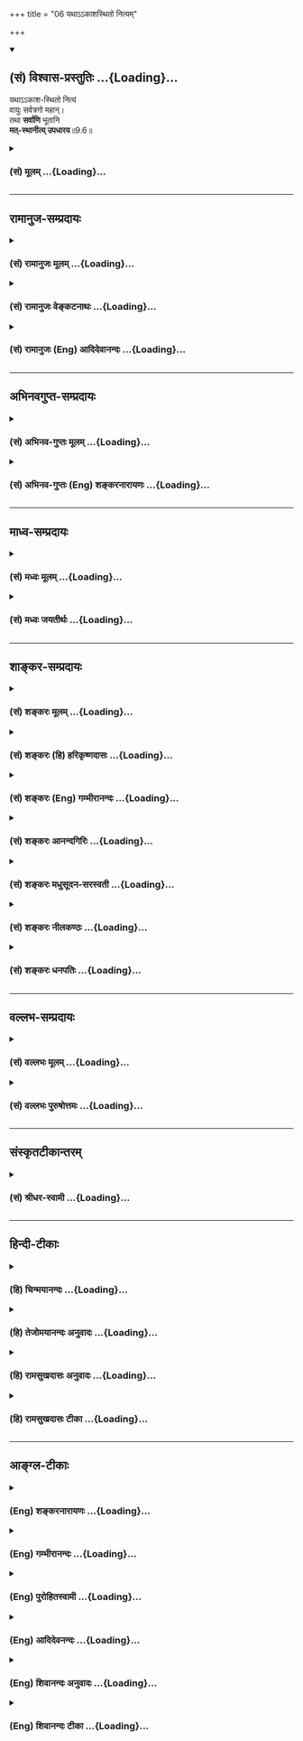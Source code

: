 +++
title = "06 यथाऽऽकाशस्थितो नित्यम्"

+++
<div class="js_include" newlevelforh1="2" title="(सं) विश्वास-प्रस्तुतिः" unfilled url="/purANam_vaiShNavam/mahAbhAratam/06-bhIShma-parva/03-bhagavad-gItA-parva/saMskRtam/vishvAsa-prastutiH/09_rAja-vidyA-rAja-guhy/06_yathA-.akAshasthi.md">
<details open><summary><h2>(सं) विश्वास-प्रस्तुतिः ...{Loading}...</h2></summary>

यथाऽऽकाश-स्थितो नित्यं  
वायुः सर्वत्रगो महान्।  
तथा **सर्वाणि** भूतानि  
**मत्-स्थानीत्य् उपधारय**॥9.6॥
</details>
</div>
<div class="js_include collapsed" newlevelforh1="3" title="(सं) मूलम्" unfilled url="/purANam_vaiShNavam/mahAbhAratam/06-bhIShma-parva/03-bhagavad-gItA-parva/saMskRtam/mUlam/09_rAja-vidyA-rAja-guhy/06_yathA-.akAshasthi.md">
<details><summary><h3>(सं) मूलम् ...{Loading}...</h3></summary>

यथाऽऽकाशस्थितो नित्यं वायुः सर्वत्रगो महान्।  
तथा सर्वाणि भूतानि मत्स्थानीत्युपधारय।।9.6।।
</details>
</div>


_________________
## रामानुज-सम्प्रदायः
<div class="js_include collapsed" newlevelforh1="3" title="(सं) रामानुजः मूलम्" unfilled url="/purANam_vaiShNavam/mahAbhAratam/06-bhIShma-parva/03-bhagavad-gItA-parva/saMskRtam/rAmAnujaH/mUlam/09_rAja-vidyA-rAja-guhy/06_yathA-.akAshasthi.md">
<details><summary><h3>(सं) रामानुजः मूलम् ...{Loading}...</h3></summary>

।।9.6।।**यथा आकाशे** अनालम्बने **महान् वायुः स्थितः सर्वत्र** गच्छति। स
तु वायुः निरालम्बनो मदायत्तस्थितिः इति अवश्याभ्युपगमनीयो मया एव धृत इति
विज्ञायते **तथा** एव **सर्वाणि भूतानि** तैः अदृष्टे मयि स्थितानि मया एव
धृतानि **इति उपधारय।  
  
यथा आहुः वेदविदःमेघोदयः सागरसन्निवृत्तिरिन्दोर्विभागः स्फुरितानि वायोः।
विद्युद्विभङ्गो गतिरुष्णरश्मेर्विष्णोर्विचित्राः प्रभवन्ति मायाः।। इति
विष्णोः अनन्यसाधारणानि महाश्चर्याणि इत्यर्थः। श्रुतिः अपि -- एतस्य वा
अक्षरस्य प्रशासने गार्गि सूर्याचन्द्रमसौ विधृतौ तिष्ठतः (बृ॰ उ॰
3।8।9)भीषास्माद्वातः पवते भीषोदेति सूर्यः। भीषास्मादग्निश्चेन्द्रश्च
मृत्युर्धावति पञ्चमः (तै॰ उ॰ 2।8।1) इत्यादिका। सकलेतरनिरपेक्षस्य भगवतः
संकल्पात् सर्वेषां स्थितिः प्रवृत्तिः च उक्ताः तथा तत्संकल्पाद् एव
सर्वेषाम् उत्पत्तिप्रलयौ अपि; इति आह --**

</details>
</div>
<div class="js_include collapsed" newlevelforh1="3" title="(सं) रामानुजः वेङ्कटनाथः" unfilled url="/purANam_vaiShNavam/mahAbhAratam/06-bhIShma-parva/03-bhagavad-gItA-parva/saMskRtam/rAmAnujaH/venkaTanAthaH/09_rAja-vidyA-rAja-guhy/06_yathA-.akAshasthi.md">
<details><summary><h3>(सं) रामानुजः वेङ्कटनाथः ...{Loading}...</h3></summary>

  
  
।।9.6।। यथाकाशस्थितः इति श्लोके स्वस्मिन् सर्वभूतस्थितेराकाशे
वायुस्थितिर्दृष्टान्त इति केचिदाहुः; तदयुक्तम्; आकाशस्य वाय्वपेक्षया
नियमनधारणयोरभावात्तथाविधस्थितेरिह प्रकृतत्वेन
तन्निदर्शनार्थत्वस्यैवौचित्याच्चेत्यभिप्रायेणाहसर्वस्येति। आकाशस्थितः
सर्वत्रगः इत्याभ्यामीश्वरैकधार्यत्वं तदेकप्रेर्यत्वं च
विवक्षितमित्यभिप्रायेणाहयथाकाशेऽनालम्बन इति। महत्त्वं
चान्याशक्यत्वायोक्तम्। अभिप्रेतं निदर्शनप्रकारं विशदयतिस त्विति। यथा
निरालम्बने विहायसि विहङ्गमशरीरादेश्चेतनविशेषाधिष्ठेयत्वं; एवमेव
वाय्वादेरपीति भावः। तैरदृष्ट इत्यनेन अनुपलम्भबाधनिरासाय
पूर्वोक्तश्रुत्यादिसिद्धायोग्यत्वप्रदर्शनम्। ईश्वरानुमानमनभ्युपगच्छतां
कथमिदं निदर्शनमित्यत्राहयथाऽऽहुर्वेदविद इति। आगममूलसम्भावनातर्कपरमिति
भावः। वेदविद इत्यनेनाधीयमानवेदोपबृंहणरूपता द्योतिता।
अस्मदाद्यगोचरोपादानोपकरणसम्प्रदानादिकानां तत्क्षणादेव
सकलदिङ्मुखव्यापिनां धाराधराणामुत्पत्तिः; सकलभुवनाप्लावनलम्पटस्यैव
जलनिधेरम्बरालम्बिनां तरङ्गाणां वेलातले निवृत्तिः;
प्रतिनियतकलावृद्धिक्षयशृङ्गोन्नमनादिरूपश्चन्द्रमसो विभागः;
अशङ्कितागमानामनियतदिग्विशेषाणां तृणगिरितरुषण्डलुण्ठाकानां
चण्डमारुतादीनां विस्फूर्तयः; प्रशान्तदहनमिहिरहिमकरादिमहसि प्रावृषि
निशीथेऽप्यविदितपूर्वोत्तरक्षणानां क्षणरुचीनां विभङ्गः; निरालम्बने
विहायसि महीयसो मिहिरमण्डलस्य प्रतिनियतदिनरजनिमासायनसंवत्सरादिदेशिकः
सञ्चारः; एवंविधान्यन्यानि च
परिवेषोपरागेन्द्रचापकरकास्तनिताशनिभूकम्पप्रभञ्जनभ्रमणादयोऽत्यद्भुतप्रकाराः
सर्वे सर्वव्यापिनः सर्वशक्तेर्विष्णोरेव विचित्रसृष्टिशक्तिमूला
भवितुमर्हन्तीति श्लोकार्थः। मायाशब्दस्य मिथ्यार्थत्वनिरसनायाहविष्णोरिति।
सम्बन्धसामान्यस्य नियाम्यत्वधार्यत्वादिविशेषपर्यवसानाययथाहुर्वेदविदः
इत्यनेनाभिप्रेतं विवृणोति -- श्रुतिरपीति। प्रशासनमत्र
सङ्कल्पविशेषःभीषेति -- भयादित्यर्थः।  
  

</details>
</div>
<div class="js_include collapsed" newlevelforh1="3" title="(सं) रामानुजः (Eng) आदिदेवानन्दः" unfilled url="/purANam_vaiShNavam/mahAbhAratam/06-bhIShma-parva/03-bhagavad-gItA-parva/saMskRtam/rAmAnujaH/english/AdidevAnandaH/09_rAja-vidyA-rAja-guhy/06_yathA-.akAshasthi.md">
<details><summary><h3>(सं) रामानुजः (Eng) आदिदेवानन्दः ...{Loading}...</h3></summary>

9.6 The 'powerful air' remains and moves everywhere in the ether (Akasa)
without any perceivable support. So it has necessarily got to be admitted that the powerful air is dependent on Me for its existence and is being upheld by Me alone. Even so know that all entities abide in Me,
who am invisible to them, and that they are upheld by Me alone. The knowers of the Veda declare thus: 'The origin of clouds, the waters of the ocean remaining within bounds, the phases of the moon, the strong movements of the gale, the flash of lightning and the movements of the sun - all these are marvellous manifestations of the power of Visnu.'
The meaning is that they are all the marvellous miracles which are unie to Visnu. The Srutis and other texts also declare likewise: 'Verily, O Gargi, at the ;nd of that Imperishable One, the sun and the moon stand apart' (Br. U., 3.8.9, and 'Through the fear of Him the wind blows,
through the fear of Him the sun rises, through the fear of Him Agni and Indra perform their duties' (Tai. U., 2.8.1). It has been declared that the existence and acts of all beings originate by the will of the Lord,
who is independent of all others. Now Sri Krsna declares that the origin and dissolution of all entities also are due to His will only:

</details>
</div>


_________________
## अभिनवगुप्त-सम्प्रदायः
<div class="js_include collapsed" newlevelforh1="3" title="(सं) अभिनव-गुप्तः मूलम्" unfilled url="/purANam_vaiShNavam/mahAbhAratam/06-bhIShma-parva/03-bhagavad-gItA-parva/saMskRtam/abhinava-guptaH/mUlam/09_rAja-vidyA-rAja-guhy/06_yathA-.akAshasthi.md">
<details><summary><h3>(सं) अभिनव-गुप्तः मूलम् ...{Loading}...</h3></summary>

।।9.6।। यथेति। एवमिति। यद्वदाकाशवाय्वोरविनाभाविन्यपि संबन्धे न जातु +++(S
जातुचित्)+++ नभः स्पृश्यता श्रूयते।

</details>
</div>
<div class="js_include collapsed" newlevelforh1="3" title="(सं) अभिनव-गुप्तः (Eng) शङ्करनारायणः" unfilled url="/purANam_vaiShNavam/mahAbhAratam/06-bhIShma-parva/03-bhagavad-gItA-parva/saMskRtam/abhinava-guptaH/english/shankaranArAyaNaH/09_rAja-vidyA-rAja-guhy/06_yathA-.akAshasthi.md">
<details><summary><h3>(सं) अभिनव-गुप्तः (Eng) शङ्करनारायणः ...{Loading}...</h3></summary>

9.6 Yatha etc. Evam etc. In spite of the concomitant connection between
the ether and the wind, the touchability of the ether is never heard of.
In the same manner the Absolute pervades the entire universe and yet
remains not comprehended by all men.

</details>
</div>


_________________
## माध्व-सम्प्रदायः
<div class="js_include collapsed" newlevelforh1="3" title="(सं) मध्वः मूलम्" unfilled url="/purANam_vaiShNavam/mahAbhAratam/06-bhIShma-parva/03-bhagavad-gItA-parva/saMskRtam/madhvaH/mUlam/09_rAja-vidyA-rAja-guhy/06_yathA-.akAshasthi.md">
<details><summary><h3>(सं) मध्वः मूलम् ...{Loading}...</h3></summary>

।।9.6।। मत्स्थानि न च मत्स्थानीत्यत्र दृष्टान्तमाह -- यथाऽऽकाशस्थित इति।
न ह्याकाशस्थितो वायुः स्पर्शाद्याप्नोति।

</details>
</div>
<div class="js_include collapsed" newlevelforh1="3" title="(सं) मध्वः जयतीर्थः" unfilled url="/purANam_vaiShNavam/mahAbhAratam/06-bhIShma-parva/03-bhagavad-gItA-parva/saMskRtam/madhvaH/jayatIrthaH/09_rAja-vidyA-rAja-guhy/06_yathA-.akAshasthi.md">
<details><summary><h3>(सं) मध्वः जयतीर्थः ...{Loading}...</h3></summary>

।।9.6।। एकमेकत्राश्रितमित्यत्रासम्भावनाभावात्; किं दृष्टान्तोक्त्या इत्यत
आह -- **मत्स्थानी**ति। तत्र
स्थितत्वेऽप्यन्योन्यधर्मासंक्रान्त्यादावित्यर्थः। तदत्र न प्रतीयत इत्यतो
व्याचष्टे -- **न ही**ति। स्पर्शादीति तद्धर्मोपलक्षणम्।

</details>
</div>


_________________
## शाङ्कर-सम्प्रदायः
<div class="js_include collapsed" newlevelforh1="3" title="(सं) शङ्करः मूलम्" unfilled url="/purANam_vaiShNavam/mahAbhAratam/06-bhIShma-parva/03-bhagavad-gItA-parva/saMskRtam/shankaraH/mUlam/09_rAja-vidyA-rAja-guhy/06_yathA-.akAshasthi.md">
<details><summary><h3>(सं) शङ्करः मूलम् ...{Loading}...</h3></summary>

।।9.6।। --,**यथा** लोके **आकाशस्थितः** आकाशे स्थितः **नित्यं** सदा
**वायुः** सर्वत्र गच्छतीति **सर्वत्रगः महान्** परिमाणतः; **तथा** आकाशवत्
सर्वगते मयि असंश्लेषेणैव स्थितानि **इत्**येवम् **उपधारय** विजानीहि।। एवं
वायुः आकाशे इव मयि स्थितानि सर्वभूतानि स्थितिकाले तानि --,

</details>
</div>
<div class="js_include collapsed" newlevelforh1="3" title="(सं) शङ्करः (हि) हरिकृष्णदासः" unfilled url="/purANam_vaiShNavam/mahAbhAratam/06-bhIShma-parva/03-bhagavad-gItA-parva/saMskRtam/shankaraH/hindI/harikRShNadAsaH/09_rAja-vidyA-rAja-guhy/06_yathA-.akAshasthi.md">
<details><summary><h3>(सं) शङ्करः (हि) हरिकृष्णदासः ...{Loading}...</h3></summary>

।।9.6।। उपर्युक्त दो श्लोकोंद्वारा कहे हुए अर्थको दृष्टान्तसे सिद्ध करते
हुए कहते हैं --, लोकमें जैसे ( यह प्रसिद्ध है ) सब जगह विचरनेवाला
परमाणमें अति महान् वायु सदा आकाशमें ही स्थित है; वैसे ही आकाशके समान
सर्वत्र परिपूर्ण मुझ परमात्मामें समस्त भूत निर्लिप्तभावसे स्थित हैं; ऐसा
तू जान।

</details>
</div>
<div class="js_include collapsed" newlevelforh1="3" title="(सं) शङ्करः (Eng) गम्भीरानन्दः" unfilled url="/purANam_vaiShNavam/mahAbhAratam/06-bhIShma-parva/03-bhagavad-gItA-parva/saMskRtam/shankaraH/english/gambhIrAnandaH/09_rAja-vidyA-rAja-guhy/06_yathA-.akAshasthi.md">
<details><summary><h3>(सं) शङ्करः (Eng) गम्भीरानन्दः ...{Loading}...</h3></summary>

9.6 Upadharaya, understand; iti, thus; that yatha, just as; in the
world, the mahan, voluminous-in dimension; vayuh, wind; sarvatragah,
moving everywhere; is nityam, ever; \[During creation, continuance and
dissolution\] akasa-sthitah, present in space; tatha, similarly;
(sarvani, all; bhutani, beings; matsthani,) abide in Me who am
omnipresent like space-abide certainly without any contact.

</details>
</div>
<div class="js_include collapsed" newlevelforh1="3" title="(सं) शङ्करः आनन्दगिरिः" unfilled url="/purANam_vaiShNavam/mahAbhAratam/06-bhIShma-parva/03-bhagavad-gItA-parva/saMskRtam/shankaraH/AnandagiriH/09_rAja-vidyA-rAja-guhy/06_yathA-.akAshasthi.md">
<details><summary><h3>(सं) शङ्करः आनन्दगिरिः ...{Loading}...</h3></summary>

।।9.6।। सृष्टिस्थितिसंहाराणामसङ्गात्माधारत्वंमया ततमिदम्
इत्यादिश्लोकद्वयेनोक्तोऽर्थस्तं दृष्टान्तेनोपपादयन्नादौ दृष्टान्तमाहेति
योजना। सदेत्युत्पत्तिस्थितिसंहारकालो गृह्यते। आकाशादेर्महतोऽन्याधारत्वं
कथमित्याशङ्क्याह -- **महानिति।** यथा सर्वगामित्वात्परिमाणतो
महान्वायुराकाशे सदा तिष्ठति तथाकाशादीनि महान्त्यपि सर्वाणि
भूतान्याकाशकल्पे पूर्णे प्रतीच्यसङ्गे परस्मिन्नात्मनि संश्लेषमन्तरेण
स्थितानीत्यर्थः।

</details>
</div>
<div class="js_include collapsed" newlevelforh1="3" title="(सं) शङ्करः मधुसूदन-सरस्वती" unfilled url="/purANam_vaiShNavam/mahAbhAratam/06-bhIShma-parva/03-bhagavad-gItA-parva/saMskRtam/shankaraH/madhusUdana-sarasvatI/09_rAja-vidyA-rAja-guhy/06_yathA-.akAshasthi.md">
<details><summary><h3>(सं) शङ्करः मधुसूदन-सरस्वती ...{Loading}...</h3></summary>

।।9.6।। असंश्लिष्टयोरप्याधाराधेयभावं दृष्टान्तेनाह -- यथैवासङ्गस्वभाव
आकाशे स्थितो नित्यं सर्वदोत्पत्तिस्थितिसंहारकालेषु वातीति वायुः सर्वदा
चलनस्वभावः। अतएव सर्वत्र गच्छतीति सर्वत्रगः। महान् परिमाणतः एतादृशोऽपि न
कदाप्याकाशेन सह संसृज्यते। तथैवासङ्गस्वभावे मयि संश्लेषमन्तरेणैव सर्वाणि
भूतान्याकाशादीनि महान्ति सर्वत्रगाणि च स्थितानीत्युपधारय विमृश्यावधारय।

</details>
</div>
<div class="js_include collapsed" newlevelforh1="3" title="(सं) शङ्करः नीलकण्ठः" unfilled url="/purANam_vaiShNavam/mahAbhAratam/06-bhIShma-parva/03-bhagavad-gItA-parva/saMskRtam/shankaraH/nIlakaNThaH/09_rAja-vidyA-rAja-guhy/06_yathA-.akAshasthi.md">
<details><summary><h3>(सं) शङ्करः नीलकण्ठः ...{Loading}...</h3></summary>

।।9.6।। श्लोकद्वयोक्तेऽर्थे दृष्टान्तमाह -- **यथेति।** यथा लोके आकाशे
स्थितो नित्यं सदा वायुः सर्वत्रगः परिमाणतश्च महान्; तथा सर्वाणि भूतानि
सर्वगते मयि असंश्लेषेणैव स्थितानीत्येवमुपधारयेति प्राञ्चः।
किंतद्ब्रह्मेति प्रश्नस्योत्तरमुक्तं अक्षरं परमं ब्रह्मेति। अक्षरसंज्ञं
शुद्धस्त्वंपदार्थएव निरुपाधिकं ब्रह्मेत्युक्तम्। तत्र निरुपाधिकं ब्रह्म
श्लोकद्वयेन व्याख्यातम्। इदानीं तस्याक्षराख्येन जीवेनाभेदं सदृष्टान्तमाह
-- **यथेति।** वायुः सूत्रात्मावायुर्वै गोतम तत्सूत्रम् इतिश्रुतेः।
सर्वत्रगतिसमष्टिलिङ्गत्वात्तस्य सर्वगतत्वम्। महानिति
बाह्यवायुव्यावृत्त्यर्थम्। स यथा आकाशस्थितः अव्याकृताकाशे स्वकारणे
स्थितः। नित्यमिति कालत्रयेऽपि तस्याकाशसंबन्ध उक्तः। सर्वाणि
भूतान्युपाधिनिष्कृष्टत्वंपदार्थरूपी चेतनवर्गः। बहुत्वं लोकाभिप्रायेण।
यथा कार्यं सर्वमुत्पत्तेः प्राक् नाशादूर्ध्वं मध्ये च स्वकारण एवाभेदेन
तिष्ठति; एवं सर्वोऽपि जीववर्ग उपाध्युत्पत्तेः प्राक् तन्नाशादूर्ध्वं
मध्ये वा घटाकाशो महाकाशादिव परस्माद्ब्रह्मणः कालत्रयेऽपि नातिरिच्यत
इत्यर्थः। एतेन जीवब्रह्माभेदकथनेनस्वभावोऽध्यात्ममुच्यते इति
यत्प्रागुक्तं ब्रह्मैव जीव इति तद्विवृतम्।

</details>
</div>
<div class="js_include collapsed" newlevelforh1="3" title="(सं) शङ्करः धनपतिः" unfilled url="/purANam_vaiShNavam/mahAbhAratam/06-bhIShma-parva/03-bhagavad-gItA-parva/saMskRtam/shankaraH/dhanapatiH/09_rAja-vidyA-rAja-guhy/06_yathA-.akAshasthi.md">
<details><summary><h3>(सं) शङ्करः धनपतिः ...{Loading}...</h3></summary>

।।9.6।। सर्वसङ्गिविवर्जितेऽपि सर्वाणि भूतानि स्थितानीत्युक्तं श्लोकद्वयेन
तत्र दृष्टान्तमाह। यथा लोके वायुः सर्वत्र गच्छतीति सर्वत्रगः परिमाणतो
महान्। एवंभूतोऽपि नित्यं सदा आकाशोऽसङ्गिनि तिष्ठतीति आकाशस्थः। तथा
सर्वाणि महान्ति सूक्ष्माणि च मयि असङ्गिनि स्थितानीत्युपधारय निश्चयेन
जानिहि। युत्तु किंतद्ब्रह्मेति प्रश्नस्योत्तरमुक्तं; अक्षरं परमं
ब्रह्मैत्यक्षरसंज्ञः शुद्धस्त्वंपदार्थ एव निरुपाधिकं ब्रह्मेत्युक्तं;
तत्रानिरुपपाधिकं सर्वत्रगः। महानित्यनेन बाह्यवायोर्व्यावृत्तिः। स यथा
नित्यं कालत्रयेऽप्युत्पत्तेः प्राक्; नाशादूर्ध्वं मध्ये च स्वकारणे
आकाशोऽव्याकृते अभेदेन तिष्ठति तथा सर्वाणि भूतानि
उपाधिनिष्कृष्टत्वंपदार्थरुपी चेतनवर्गः। बहुत्वं लोकाभिप्रायेण। एतेन
जीवब्रह्माभेदकथनेन स्वभावोऽध्यात्ममुच्यत इति प्रागुक्तं ब्रह्मैव जीव इति
विवृतमित्यन्ये। तत्रेदं वक्तव्यं निरुपाधिकस्याक्षरस्य
परब्रह्मणस्तत्त्वंपदलक्ष्यत्वेनोभयपदलक्ष्त्वात्
त्वंपदलक्ष्यत्वबोधकोपपदादेरभावच्च शुद्धः त्वंपदार्थ एवेत्याद्यसंगतं
तत्रेत्यादिना विभागोऽप्यनुपपन्नः। मत्स्थानि सर्वभूतानीत्यस्य पूर्वमपि
विद्यमानत्वात्। सर्वाणि भूतानीत्यस्योपाधिनिष्कृष्टत्वंपदार्थरूपी
चेतनवर्ग इति व्याख्यानमप्यसंगतम्। पूर्वोत्तरश्लोकेषु सर्वभूतानीत्यस्य
स्थावरजंगमपरत्वेनात्रैवंपरत्वेऽसङ्गततायाः स्पष्टत्वात्। एवं सर्वोऽपि
जीववर्ग इत स्वग्रन्थविरोधाच्च। एतेन नन्वेवं जीवस्य उपाधिरहतिस्यैव
ब्रह्माणि लयश्चेदुपाधेः का गतिरित्याशङ्क्याह सर्वेतीति प्रत्युक्तमिति
दिक्।

</details>
</div>


_________________
## वल्लभ-सम्प्रदायः
<div class="js_include collapsed" newlevelforh1="3" title="(सं) वल्लभः मूलम्" unfilled url="/purANam_vaiShNavam/mahAbhAratam/06-bhIShma-parva/03-bhagavad-gItA-parva/saMskRtam/vallabhaH/mUlam/09_rAja-vidyA-rAja-guhy/06_yathA-.akAshasthi.md">
<details><summary><h3>(सं) वल्लभः मूलम् ...{Loading}...</h3></summary>

।।9.6।। असंश्लिष्टयोरप्याधाराधेयभावं दृष्टान्तेनाह -- यथाकाशस्थित इति।
अवकाशं विनाऽवस्थानानुपपत्तेर्नित्यमाकाशाधारो वा वायुरभ्युपेयते; स च
नाकाशेन संश्लिष्यते; निरवयवत्वेन संश्लेषायोगात् तथा सर्वभूतानि मयि
जानीहि। वस्तुतस्तु महाभूतान्यपि सर्वाणि मदाधारशक्त्यैवोपष्टब्धानि। मयैव
विधृतान्याकाशादीनि। अक्षरमूर्तिना मयैव सर्वं विधृतमित्यर्थः। तथा च
श्रूयतेएतस्यैवाक्षरस्य प्रशासने गार्गि \[द्यावापृथिवी\] सूर्याचन्द्रमसौ
विधृतौ तिष्ठतः ৷৷. द्यावापृथिव्यौ विधृते (अव) तिष्ठतः \[बृ.उ.3।8।9\]
इत्यादि।

</details>
</div>
<div class="js_include collapsed" newlevelforh1="3" title="(सं) वल्लभः पुरुषोत्तमः" unfilled url="/purANam_vaiShNavam/mahAbhAratam/06-bhIShma-parva/03-bhagavad-gItA-parva/saMskRtam/vallabhaH/puruShottamaH/09_rAja-vidyA-rAja-guhy/06_yathA-.akAshasthi.md">
<details><summary><h3>(सं) वल्लभः पुरुषोत्तमः ...{Loading}...</h3></summary>

  
  
।।9.6।। तर्हि भवतो व्यापकत्वज्जीवस्याणुत्वादव्यापकत्वाच्च
मत्स्थानीत्याधाराधेयभावः। कथं इत्यत आह सदृष्टान्तम् -- यथेति। यथा सर्वगो
महानपि वायुर्नित्यमाकाशस्थितो भवति आकाशेन च न स्पृश्यते। नित्यपदेनाकाश
एव सर्वत्र गतियुक्तो भवतीति व्यञ्जितम्। तथा सर्वाणि भूतानि
सर्वत्रगतियुक्तानि मत्क्रीडेच्छयैव मत्स्थानीत्युपधारय जानीहि। उप समीपे
मत्समीपे धारय पश्येत्यर्थः।  
  

</details>
</div>


_________________
## संस्कृतटीकान्तरम्
<div class="js_include collapsed" newlevelforh1="3" title="(सं) श्रीधर-स्वामी" unfilled url="/purANam_vaiShNavam/mahAbhAratam/06-bhIShma-parva/03-bhagavad-gItA-parva/saMskRtam/shrIdhara-svAmI/09_rAja-vidyA-rAja-guhy/06_yathA-.akAshasthi.md">
<details><summary><h3>(सं) श्रीधर-स्वामी ...{Loading}...</h3></summary>

।।9.6।। असंश्लिष्टयोरप्याधाराधेयभावं दृष्टान्तेनाह **-- यथेति।** अवकाशं
विनाऽवस्थानानुपपत्तेर्नित्यमाकाशस्थितो वायुः सर्वत्रगोऽपि महानपि नाकाशेन
संश्लिष्यते निरवयवत्वेन संश्लेषायोगात्तथा सर्वाणि भूतानि मयि स्थितानीति
जानीहि।

</details>
</div>


_________________
## हिन्दी-टीकाः
<div class="js_include collapsed" newlevelforh1="3" title="(हि) चिन्मयानन्दः" unfilled url="/purANam_vaiShNavam/mahAbhAratam/06-bhIShma-parva/03-bhagavad-gItA-parva/hindI/chinmayAnandaH/09_rAja-vidyA-rAja-guhy/06_yathA-.akAshasthi.md">
<details><summary><h3>(हि) चिन्मयानन्दः ...{Loading}...</h3></summary>

।।9.6।। इस गुत्थी को सुलझाने का प्रयत्न कर रहे भ्रमित राजकुमार अर्जुन को
भगवान् श्रीकृष्ण एक सुन्दर एवं स्पष्ट दृष्टान्त देकर उसकी सहायता करते
हैं। किसी ऐसी वस्तु की कल्पना कर सकना अत्यन्त कठिन है जो सर्वत्र
विद्यमान है; जिसमें सबकी स्थिति है और फिर भी; वह स्वयं उन सब वस्तुओं के
दोषों से लिप्त या बद्ध नहीं होती। सामान्य मनुष्य की बुद्धि इस ज्ञान की
ऊँचाई तक सरलता से उड़ान नहीं भर सकती। शिष्य की ऐसी बुद्धि के लिये एक टेक
या आश्रय के रूप में यहाँ एक अत्यन्त सुन्दर और आकर्षक उदाहरण प्रस्तुत
किया गया है; जिसकी सहायता से स्वयं को ऊँचा उठाकर वह अपने ही परिच्छेदों
के परे दृष्टिपात करके अनन्त तत्त्व के विस्तार का दर्शन कर सके। स्थूल कभी
सूक्ष्म को सीमित नहीं कर सकता। जैसे किसी कवि ने गाया है; पाषाण की
दीवारें कारागृह नहीं बनातीं; क्योंकि एक बन्दी के शरीर को वहाँ बन्दी बना
लेने पर भी उसके विचार अपने मित्र और बन्धुओं के पास पहुँचने में नित्य
मुक्त हैं; स्वतन्त्र हैं। स्थूल पाषाण की दीवारें उसके सूक्ष्म विचारों की
उड़ान पर प्रतिबन्ध नहीं लगा सकतीं। यदि एक बार इस सिद्धांत को भली भांति
समझ लें; तो यह दृष्टान्त अत्यन्त भाव व्यंजक बनकर अपने गूढ़ अभिप्रायों को
प्रदर्शित कर देता है। वायु का बहना; घूर्णन करना और भंवर के रूप में वेग से
घूमना यह सब कुछ एक आकाश में होता है। आकाश उन सबको आश्रय देकर उन्हें
सर्वत्र व्याप्त किये रहता है; किन्तु वे किसी भी प्रकार से आकाश को सीमित
नहीं करते। सामान्य बौद्धिक क्षमता का साधक भी यदि इस दृष्टान्त का मनन
करे; तो वह आत्मा और अनात्मा के बीच के वास्तविक संबंध को समझ सकता है; उसे
परिभाषित कर सकता है। सत्य वस्तु मिथ्या का आधार है मिथ्या तादात्म्य से
उत्पन्न असंख्य जीव नित्य और सत्य वस्तु में ही रहते हुए सुखदुख; कष्ट और
पीड़ा का जीवन जीते हुए दिखाई देते हैं। परन्तु मिथ्या वस्तु कभी सत्य को
सीमित या दोषलिप्त नहीं कर सकती। वायु के विचरण से आकाश में कोई गति नहीं
आती आकाश वायु के सब गुण धर्मों से मुक्त रहता है। सर्वव्यापक आकाश की
तुलना में; जिसमें कि असंख्य ग्रह नक्षत्र; तारामण्डल अमाप गति से घूम रहे
हैं; यह वायुमण्डल और उसके विकार तो पृथ्वी की सतह से कुछ मील की ऊँचाई तक
ही होते हैं। अनन्त सत्य की व्यापक विशालता में; अविद्याजनित मिथ्या जगत्
के परिवर्तन की रंगभूमि मात्र एक नगण्य क्षेत्र है৷৷. और वहाँ भी सत्य और
मिथ्या के बीच संबंध वही है; जो चंचल वायु और अनन्त आकाश में है। यह श्लोक
केवल शब्दों के द्वारा सत्य का वर्णन करने के लिए नहीं है। व्याख्याकारों
का वर्णन कितना ही सत्य क्यों न हो प्रत्येक जिज्ञासु साधक को इनके अर्थ पर
स्वयं चिन्तनमनन करना होगा। तब पूर्वाध्याय में आपके बताये हुए पुनर्जन्म के
सिद्धांत और ब्रह्माजी के दिन और रात में होने वाली सृष्टि और प्रलय की कथा
की स्थिति क्या होगी इस पर कहते हैं --

</details>
</div>
<div class="js_include collapsed" newlevelforh1="3" title="(हि) तेजोमयानन्दः अनुवादः" unfilled url="/purANam_vaiShNavam/mahAbhAratam/06-bhIShma-parva/03-bhagavad-gItA-parva/hindI/tejomayAnandaH/anuvAdaH/09_rAja-vidyA-rAja-guhy/06_yathA-.akAshasthi.md">
<details><summary><h3>(हि) तेजोमयानन्दः अनुवादः ...{Loading}...</h3></summary>

।।9.6।। जैसे सर्वत्र विचरण करने वाली महान् वायु सदा आकाश में स्थित रहती
हैं, वैसे ही सम्पूर्ण भूत मुझमें स्थित हैं, ऐसा तुम जानो।।

</details>
</div>
<div class="js_include collapsed" newlevelforh1="3" title="(हि) रामसुखदासः अनुवादः" unfilled url="/purANam_vaiShNavam/mahAbhAratam/06-bhIShma-parva/03-bhagavad-gItA-parva/hindI/rAmasukhadAsaH/anuvAdaH/09_rAja-vidyA-rAja-guhy/06_yathA-.akAshasthi.md">
<details><summary><h3>(हि) रामसुखदासः अनुवादः ...{Loading}...</h3></summary>

।।9.6।। जैसे सब जगह विचरनेवाली महान् वायु नित्य ही आकाशमें स्थित रहती
है, ऐसे ही सम्पूर्ण प्राणी मुझमें ही स्थित रहते हैं -- ऐसा तुम मान लो।

</details>
</div>
<div class="js_include collapsed" newlevelforh1="3" title="(हि) रामसुखदासः टीका" unfilled url="/purANam_vaiShNavam/mahAbhAratam/06-bhIShma-parva/03-bhagavad-gItA-parva/hindI/rAmasukhadAsaH/TIkA/09_rAja-vidyA-rAja-guhy/06_yathA-.akAshasthi.md">
<details><summary><h3>(हि) रामसुखदासः टीका ...{Loading}...</h3></summary>

।।9.6।।***व्याख्या--*'यथाकाशस्थितो नित्यं वायुः सर्वत्रगो
महान्'--**जैसे सब जगह विचरनेवाली महान् वायु नित्य ही आकाशमें स्थित रहती
है अर्थात् वह कहीं निःस्पन्दरूपसे रहती है, कहीं सामान्यरूपसे क्रियाशील
रहती है, कहीं बड़े वेगसे चलती है आदि, पर किसी भी रूपसे चलनेवाली वायु
आकाशसे अलग नहीं हो सकती। वह वायु कहीं रुकी हुई मालूम देगी और कहीं चलती
हुई मालूम देगी, तो भी वह आकाशमें ही रहेगी। आकाशको छोड़कर वह कहीं रह ही
नहीं सकती। ऐसे ही तीनों लोकों और चौदह भुवनोंमें घूमनेवाले स्थावरजङ्गम
सम्पूर्ण प्राणी मेरेमें ही स्थित रहते हैं -- तथा सर्वाणि भूतानि
मत्स्थानि। भगवान्ने चौथे श्लोकसे छठे श्लोकतक तीन बार **'मत्स्थानि'**
शब्दका प्रयोग किया है। इसका तात्पर्य यह हुआ कि ये सम्पूर्ण प्राणी
मेरेमें ही स्थित हैं। मेरेको छोड़कर ये कहीं जा सकते ही नहीं। ये प्राणी
प्रकृति और प्रकृतिके कार्य शरीर आदिके साथ कितना ही घनिष्ठ सम्बन्ध मान
लें, तो भी वे प्रकृति और उसके कार्यसे एक हो सकते ही नहीं और अपनेको
मेरेसे कितना ही अलग मान लें, तो भी वे मेरेसे अलग हो सकते ही नहीं। वायुको
आकाशमें नित्य स्थित बतानेका तात्पर्य यह है कि वायु आकाशसे कभी अलग हो ही
नहीं सकती। वायुमें यह किञ्चिन्मात्र भी शक्ति नहीं है कि वह आकाशसे अलग हो
जाय क्योंकि आकाशके साथ उसका नित्यनिरन्तर घनिष्ठ सम्बन्ध अर्थात् अभिन्नता
है। वायु आकाशका कार्य है और कार्यकी कारणके साथ अभिन्नता होती है। कार्य
केवल कार्यकी दृष्टिसे देखनेपर कारणसे भिन्न दीखता है परन्तु कारणसे
कार्यकी अलग सत्ता नहीं होती। जिस समय कार्य कारणमें लीन रहता है, उस समय
कार्य कारणमें प्रागभावरूपसे अर्थात् अप्रकटरूपसे रहता है, उत्पन्न होनेपर
कार्य भावरूपसे अर्थात् प्रकटरूपसे रहता है और लीन होनेपर कार्य
प्रध्वंसाभावरूपसे अर्थात् कारणरूपसे रहता है। कार्यका प्रध्वंसाभाव नित्य
रहता है, उसका कभी अभाव नहीं होता क्योंकि वह कारणरूप ही हो जाता है। इस
रीतिसे वायु आकाशसे ही उत्पन्न होती है, आकाशमें ही स्थित रहती है और
आकाशमें ही लीन हो जाती है अर्थात् वायुकी स्वतन्त्र सत्ता न रहकर आकाश ही
रह जाता है। ऐसे ही यह जीवात्मा परमात्मासे ही प्रकट होता है, परमात्मामें
ही स्थित रहता है और परमात्मामें ही लीन हो जाता है अर्थात् जीवात्माकी
स्वतन्त्र सत्ता न रहकर केवल परमात्मा ही रह जाते हैं। जैसे वायु गतिशील
होती है अर्थात् सब जगह घूमती है, ऐसे यह जीवात्मा गतिशील नहीं होता।
परन्तु जब यह गतिशील प्रकृतिके कार्य शरीरके साथ अपनापन (मैंमेरापन) कर
लेता है, तब शरीरकी गति इसको अपनी गति देखने लग जाती है। गतिशीलता दीखनेपर
भी यह नित्यनिरन्तर परमात्मामें ही स्थित रहता है। इसलिये दूसरे अध्यायके
चौबीसवें श्लोकमें भगवान्ने जीवात्माको नित्य, सर्वगत,अचल, स्थाणु और सनातन
बताया है। यहाँ शरीरोंकी गतिशीलताके कारण इसको सर्वगत बताया है। अर्थात् यह
सब जगह विचरनेवाला दीखता हुआ भी अचल और स्थाणु है। यह स्थिर स्वभाववाला है।
इसमें हिलनेडुलनेकी क्रिया नहीं है। इसलिये भगवान् यहाँ कह रहे हैं कि सब
प्राणी अटलरूपसे नित्यनिरन्तर मेरीमें ही स्थित हैं। तात्पर्य हुआ कि तीनों
लोक और चौदह भुवनोंमें घूमनेवाले जीवोंकी परमात्मासे भिन्न किञ्चिन्मात्र
भी स्वतन्त्र सत्ता नहीं है और हो सकती भी नहीं अर्थात् सब योनियोंमें
घूमते रहनेपर भी वे नित्यनिरन्तर परमात्माके सच्चिदानन्दघनस्वरूपमें ही
स्थित रहते हैं। परन्तु प्रकृतिके कार्यके साथ अपना सम्बन्ध माननेसे इसका
अनुभव नहीं हो रहा है। अगर ये मनुष्यशरीरमें अपनापन न करें, मैंमेरापन न
करें तो इनको असीम आनन्दका अनुभव हो जाय। इसलिये मनुष्यमात्रको चेतावनी
देनेके लिये यहाँ भगवान् कहते हैं कि तुम मेरेमें नित्यनिरन्तर स्थित हो,
फिर मेरी प्राप्तिमें परिश्रम और देरी किस बातकी मेरेमें अपनी स्थिति न
माननेसे और न जाननेसे ही मेरेसे दूरी प्रतीत हो रही है।**'इति उपधारय'
--**यह बात तुम विशेषतासे धारण कर लो, मान लो कि चाहे सर्ग(सृष्टि) का समय
हो, चाहे प्रलयका समय हो, अनन्त ब्रह्माण्डोंके सम्पूर्ण प्राणी सर्वथा
मेरेमें ही रहते हैं मेरेसे अलग उनकी स्थिति कभी हो ही नहीं सकती। ऐसा
दृढ़तासे मान लेनेपर प्रकृतिके कार्यसे विमुखता हो जायगी और वास्तविक
तत्त्वका अनुभव हो जायगा। इस वास्तविक तत्त्वका अनुभव करनेके लिये साधक
दृढ़तासे ऐसा मान ले कि जो सब देश, काल, वस्तु, व्यक्ति आदिमें सर्वथा
परिपूर्ण हैं, वे परमात्मा ही मेरे हैं। देश, काल, वस्तु, व्यक्ति आदि कोई
भी मेरा नहीं है और मैं उनका नहीं हूँ।  
  
**विशेष बात**  
  
सम्पूर्ण जीव भगवान्में ही स्थित रहते हैं। भगवान्में स्थित रहते हुए भी
जीवोंके शरीरोंमें उत्पत्ति, स्थिति और प्रलयका क्रम चलता रहता है क्योंकि
सभी शरीर परिवर्तनशील हैं और यह जीव स्वयं अपरिवर्तनशील है। इस जीवकी
परमात्माके साथ तात्त्विक एकता है। परन्तु जब यह जीव परमात्मासे विमुख होकर
शरीरके साथ,अपनी एकता मान लेता है, तब इसे मैंपनकी स्वतन्त्र सत्ताका भान
होने लगता है कि मैं शरीर हूँ। इस मैंपनमें एक तो परमात्माका अंश है और एक
प्रकृतिका अंश है -- यह जीवका स्वरूप हुआ। जीव अंश तो है परमात्माका, पर
पकड़ लेता है प्रकृतिके अंशको। इस मैंपनमें जो प्रकृतिका अंश है, वह स्वतः
ही प्रकृतिकी तरफ खिंचता है। परन्तु प्रकृतिके अंशके साथ तादात्म्य होनेसे
परमात्माका अंश जीव उस खिंचावको अपना खिंचाव मान लेता है और मुझे सुख मिल
जाय, धन मिल जाय,भोग मिल जाय -- ऐसा भाव कर लेता है। ऐसा भाव करनेसे वह
परमात्मासे विशेष विमुख हो जाता है। उसमें संसारका सुख हरदम रहे पदार्थोंका
संयोग हरदम रहे यह शरीर मेरे साथ और मैं शरीरके साथ सदा रहूँ -- ऐसी जो
इच्छा रहती है, यह इच्छा वास्तवमें परमात्माके साथ रहनेकी है क्योंकि उसका
नित्य सम्बन्ध तो परमात्माके साथ ही है। जीव शरीरोंके साथ कितना ही घुलमिल
जाय, पर परमात्माकी तरफ उसका खिंचाव कभी मिटता नहीं, मिटनेकी सम्भावना ही
नहीं। मैं नित्यनिरन्तर रहूँ, सदा रहूँ, सदा सुखी रहूँ तथा मुझे सर्वोपरि
सुख मिले -- इस रूपमें परमात्माका खिंचाव रहता ही है। परन्तु उससे भूल यह
होती है कि वह (जडअंशकी मुख्यतासे) इस सर्वोपरि सुखको जडके द्वारा ही
प्राप्त करनेकी इच्छा करता है। वह भूलसे उस सुखको चाहने लगता है, जिस सुखपर
उसका अधिकार नहीं है। अगर वह सजग, सावधान हो जाय और भोगोंमें कोई सुख नहीं
है, आजतक कोईसा भी संयोग नहीं रहा, रहना सम्भव ही नहीं -- ऐसा समझ ले, तो
सांसारिक संयोगजन्य सुखकी इच्छा मिट जायगी और वास्तविक, सर्वोपरि, नित्य
रहनेवाले सुखकी इच्छा (जो कि आवश्यकता है) जाग्रत् हो जायगी। यह आवश्यकता
ज्योंज्यों जाग्रत् होगी, त्योंहीत्यों नाशवान् पदार्थोंसे विमुखता होती
चली जायगी। नाशवान् पदार्थोंसे सर्वथा विमुखता होनेपर मेरी स्थिति तो
अनादिकालसे परमात्मामें ही है -- इसका अनुभव हो जायगा।  
  
***सम्बन्ध--***पूर्वश्लोकमें भगवान्ने सम्पूर्ण प्राणियोंकी स्थिति
अपनेमें बतायी, पर उनके महासर्ग और महाप्रलयका वर्णन करना बाकी रह गया। अतः
उसका वर्णन आगेके दो श्लोकोंमें करते हैं।

</details>
</div>


_________________
## आङ्ग्ल-टीकाः
<div class="js_include collapsed" newlevelforh1="3" title="(Eng) शङ्करनारायणः" unfilled url="/purANam_vaiShNavam/mahAbhAratam/06-bhIShma-parva/03-bhagavad-gItA-parva/english/shankaranArAyaNaH/09_rAja-vidyA-rAja-guhy/06_yathA-.akAshasthi.md">
<details><summary><h3>(Eng) शङ्करनारायणः ...{Loading}...</h3></summary>

9.6. Just as the mighty wind exists in the ether, always moving \[in it\] everywhere, in the same manner all beings exist in Me. Be sure of it.

</details>
</div>
<div class="js_include collapsed" newlevelforh1="3" title="(Eng) गम्भीरानन्दः" unfilled url="/purANam_vaiShNavam/mahAbhAratam/06-bhIShma-parva/03-bhagavad-gItA-parva/english/gambhIrAnandaH/09_rAja-vidyA-rAja-guhy/06_yathA-.akAshasthi.md">
<details><summary><h3>(Eng) गम्भीरानन्दः ...{Loading}...</h3></summary>

9.6 Understand thus that just as the voluminous wind moving everywhere is ever present in space, similarly all beings abide in Me.

</details>
</div>
<div class="js_include collapsed" newlevelforh1="3" title="(Eng) पुरोहितस्वामी" unfilled url="/purANam_vaiShNavam/mahAbhAratam/06-bhIShma-parva/03-bhagavad-gItA-parva/english/purohitasvAmI/09_rAja-vidyA-rAja-guhy/06_yathA-.akAshasthi.md">
<details><summary><h3>(Eng) पुरोहितस्वामी ...{Loading}...</h3></summary>

9.6 As the mighty wind, though moving everywhere, has no resting place but space, so have all these beings no home but Me.

</details>
</div>
<div class="js_include collapsed" newlevelforh1="3" title="(Eng) आदिदेवनन्दः" unfilled url="/purANam_vaiShNavam/mahAbhAratam/06-bhIShma-parva/03-bhagavad-gItA-parva/english/AdidevanandaH/09_rAja-vidyA-rAja-guhy/06_yathA-.akAshasthi.md">
<details><summary><h3>(Eng) आदिदेवनन्दः ...{Loading}...</h3></summary>

9.6 As the powerful element air moving everywhere ever remains in the ether, know that so too all beings abide in Me.

</details>
</div>
<div class="js_include collapsed" newlevelforh1="3" title="(Eng) शिवानन्दः अनुवादः" unfilled url="/purANam_vaiShNavam/mahAbhAratam/06-bhIShma-parva/03-bhagavad-gItA-parva/english/shivAnandaH/anuvAdaH/09_rAja-vidyA-rAja-guhy/06_yathA-.akAshasthi.md">
<details><summary><h3>(Eng) शिवानन्दः अनुवादः ...{Loading}...</h3></summary>

9.6 As the mighty wind, moving everywhere, rests always in the ether,
even so, know thou that all beings rest in Me.

</details>
</div>
<div class="js_include collapsed" newlevelforh1="3" title="(Eng) शिवानन्दः टीका" unfilled url="/purANam_vaiShNavam/mahAbhAratam/06-bhIShma-parva/03-bhagavad-gItA-parva/english/shivAnandaH/TIkA/09_rAja-vidyA-rAja-guhy/06_yathA-.akAshasthi.md">
<details><summary><h3>(Eng) शिवानन्दः टीका ...{Loading}...</h3></summary>

9.6 यथा as; आकाशस्थितः rests in the Akasa; नित्यम् always; वायुः the air; सर्वत्रगः moving everywhere; महान् great; तथा so; सर्वाणि all;
भूतानि beings; मत्स्थानि rest in Me; इति thus; उपधारय know.Commentary The Lord gives a beautiful illustration or simile in this verse to explain what He has said in the previous two verses. Just as the wind ever rests in the ether (space) without any contact or attachment; so also all beings and objects rest in Brahman without any attachment or contact at all. These objects cannot produce any effect on It.What sort of relationship is there between Brahman and the objects of this universe Is it Samyoga; Samavaya or Tadatmya Sambandha The relationship of the stick with the drum is Samyaoga Sambandha. Let us assume that there is such a Sambandha (relationship or connection). There cannot be connection between all the parts because Brahman is infinite and the elements are finite. You may say that there is connection of the Ekadesa type. This is also not possible; because there can be such relationship only between objects which possess members or parts like the tree and monkey. (Ekadesa is partial). Brahman has no parts.If you say that there is Samavaya Sambandha between Brahman and the objects or the elements;
this is also not possible. The relationship between the attribute and the possessors of that attribute is called Samavaya Sambandha. The relationship between an individual Brahmin and the whole Brahmin caste is also Samavaya Sambandha. The relationship between hand and man;
between the leg and the man is also Samavaya Sambandha. Such relationship does not exist between Brahman and the objects or the elements.The third kind of relationship; viz.; Tadatmya Sambandha is seen to exist between milk and water; fire and the iron ball. Milk shares its alities of sweetness and whiteness with water. Fire shares its alities of brilliance; heat and redness with the hot iron ball. This too is not possible between Brahman and the objects or the elements;
because Brahman is ExistenceKnowledgeBliss Absolute and allfull and perfect whereas the elements are insentient; finite and painful. How can they with ite contrary alities have Tadatmya Sambandha with BrahmanTherefore it can be admitted that the elemtns have only got Kalpita Sambandha (superimposition) with Brahman. That object which is superimposed on the substratum or support exists in name only. It does not exist in reality. Brahman is the support or the substratum for this world of names and forms. World here includes all beings and their three kinds of bodies (physical; mental and causal). Therefore; the elements or the beings in this world are not really rooted in Brahman. They do not really dwell in Brahman. It is all in name only.Vayu also means Sutratman or Hiranyagarbha. Bhuta also means the individual consciousness. Just as the ether in the pot is not distinct from the universal ether before the origin and after the destruction of the pot and even when the pot exists; and it is of the nature of the universal soul is of the nature of Brahman during the three periods of time; past;
present and future.Just as all efects exist in a state of nondifference in their material cause before they appear; during their period of existence and after their destruction; so also the individual souls are not different from Brahman before the origin of the various limiting adjuncts like mind; intellect; etc.;,during the period of their existence and after their destruction.

</details>
</div>
